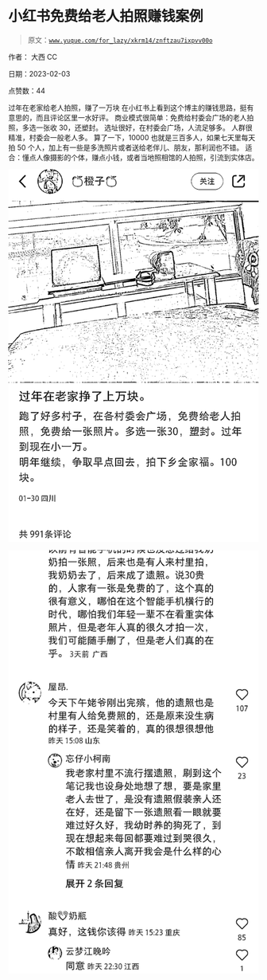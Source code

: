 # 小红书免费给老人拍照赚钱案例

> 原文：[`www.yuque.com/for_lazy/xkrm14/znftzau7ixpvv00o`](https://www.yuque.com/for_lazy/xkrm14/znftzau7ixpvv00o)



作者： 大西 CC 

日期：2023-02-03 

点赞数：44 

过年在老家给老人拍照，赚了一万块 在小红书上看到这个博主的赚钱思路，挺有意思的，而且评论区里一水好评。 商业模式很简单：免费给村委会广场的老人拍照，多选一张收 30，还塑封。 选址很好，在村委会广场，人流足够多。 人群很精准，村委会一般老人多。 算了一下，10000 也就是三百多人，如果七天里每天拍 50 个人，加上有一些是多洗照片或者送给老伴儿、朋友，那利润也不错。 适合：懂点人像摄影的个体，赚点小钱，或者当地照相馆的人拍照，引流到实体店。 

![](img/2d652b927a17796995c5fd07f6faed04.png) 

![](img/837bad807a24756944bd959eedb0c677.png) 

